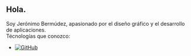 ## Hola. 

Soy Jerónimo Bermúdez, apasionado por el diseño gráfico y el desarrollo de aplicaciones. <br>
Técnologías que conozco:

 - [![GitHub](https://img.shields.io/badge/GitHub-181717?style=for-the-badge&logo=github&logoColor=white)](https://github.com/tu-usuario)

<!--
**ItoIto409/ItoIto409** is a ✨ _special_ ✨ repository because its `README.md` (this file) appears on your GitHub profile.

Here are some ideas to get you started:

- 🔭 I’m currently working on ...
- 🌱 I’m currently learning ...
- 👯 I’m looking to collaborate on ...
- 🤔 I’m looking for help with ...
- 💬 Ask me about ...
- 📫 How to reach me: ...
- 😄 Pronouns: ...
- ⚡ Fun fact: ...
-->
